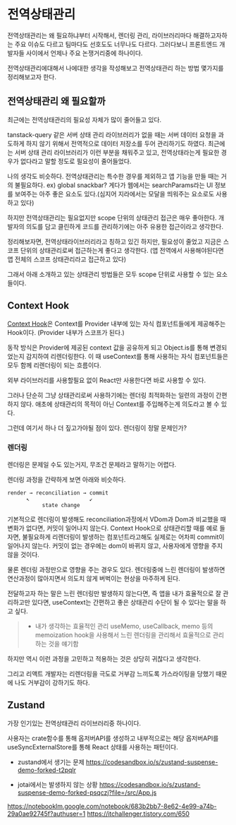 # 전역상태관리

전역상태관리는 왜 필요하냐부터 시작해서, 렌더링 관리, 라이브러리마다 해결하고자하는 주요 이슈도 다르고 팀마다도 선호도도 너무나도 다르다.
그러다보니 프론트엔드 개발자들 사이에서 언제나 주요 논쟁거리중에 하나이다.

전역상태관리에대해서 나에대한 생각을 작성해보고 전역상태관리 하는 방법 몇가지를 정리해보고자 한다.

## 전역상태관리 왜 필요할까

최근에는 전역상태관리의 필요성 자체가 많이 줄어들고 있다.

tanstack-query 같은 서버 상태 관리 라이브러리가 없을 때는 서버 데이터 요청을 과도하게 하지 않기 위해서 전역적으로 데이터 저장소를 두어 관리하기도 하였다.
최근에는 서버 상태 관리 라이브러리가 이런 부분을 채워주고 있고, 전역상태라는게 필요한 경우가 없다라고 말할 정도로 필요성이 줄어들었다.

나의 생각도 비슷하다.
전역상태관리는 특수한 경우를 제외하고 앱 기능을 만들 때는 거의 불필요하다. ex) global snackbar?
게다가 웹에서는 searchParams라는 UI 정보를 보여주는 아주 좋은 요소도 있다.(심지어 지라에서는 모달을 띄워주는 요소로도 사용하고 있다)

하지만 전역상태관리는 필요없지만 scope 단위의 상태관리 접근은 매우 좋아한다.
개발자의 의도를 담고 클린하게 코드를 관리하기에는 아주 유용한 접근이라고 생각한다.

정리해보자면, 전역상태라이브러리라고 칭하고 있긴 하지만, 필요성이 줄었고 지금은 스코프 단위의 상태관리로써 접근하는게 좋다고 생각한다.
(앱 전역에서 사용해야된다면 앱 전체의 스코프 상태관리라고 접근하고 있다)

그래서 아래 소개하고 있는 상태관리 방법들은 모두 scope 단위로 사용할 수 있는 요소들이다.

## Context Hook

[Context Hook](https://ko.react.dev/reference/react/useContext)은 Context를 Provider 내부에 있는 자식 컴포넌트들에게 제공해주는 Hook이다. (Provider 내부가 스코프가 된다.)

동작 방식은 Provider에 제공된 context 값을 공유하게 되고 Object.is를 통해 변경되었는지 감지하여 리렌더링한다.
이 때 useContext를 통해 사용하는 자식 컴포넌트들은 모두 함께 리렌더링이 되는 흐름이다.

외부 라이브러리를 사용할필요 없이 React만 사용한다면 바로 사용할 수 있다.

그러나 단순히 그냥 상태관리로써 사용하기에는 렌더링 최적화하는 일련의 과정이 간편하지 않다.
애초에 상태관리의 목적이 아닌 Context를 주입해주는게 의도라고 볼 수 있다.

그런데 여기서 하나 더 짚고가야될 점이 있다.
렌더링이 정말 문제인가?

### 렌더링

렌더링은 문제일 수도 있는거지, 무조건 문제라고 말하기는 어렵다.

렌더링 과정을 간략하게 보면 아래와 비슷하다.

```
render → reconciliation → commit
      ↖                   ↙
           state change

```

기본적으로 렌더링이 발생해도 reconciliation과정에서 VDom과 Dom과 비교했을 때 변화가 없다면, 커밋이 일어나지 않는다.
Context Hook으로 상태관리할 때를 예로 들자면, 불필요하게 리렌더링이 발생하는 컴포넌트라고해도 실제로는 어차피 commit이 일어나지 않는다.
커밋이 없는 경우에는 dom이 바뀌지 않고, 사용자에게 영향을 주지 않을 것이다.

물론 렌더링 과정만으로 영향을 주는 경우도 있다.
렌더링중에 느린 렌더링이 발생하면 연산과정이 많아지면서 의도치 않게 버벅이는 현상을 마주하게 된다.

전달하고자 하는 말은 느린 렌더링만 발생하지 않는다면, 즉 앱을 내가 효율적으로 잘 관리하고만 있다면, useContext는 간편하고 좋은 상태관리 수단이 될 수 있다는 말을 하고 싶다.

> - 내가 생각하는 효율적인 관리
>   useMemo, useCallback, memo 등의 memoization hook을 사용해서 느린 렌더링을 관리해서 효율적으로 관리하는 것을 얘기함

하지만 역시 이런 과정을 고민하고 적용하는 것은 상당히 귀찮다고 생각한다.

그리고 리액트 개발자는 리렌더링을 극도로 거부감 느끼도록 가스라이팅을 당했기 때문에 나도 거부감이 강하기도 하다.

## Zustand

가장 인기있는 전역상태관리 라이브러리중 하나이다.

사용자는 crate함수를 통해 옵저버API를 생성하고 내부적으로는 해당 옵저버API를 useSyncExternalStore를 통해 React 상태를 사용하는 패턴이다.

- zustand에서 생기는 문제
  https://codesandbox.io/s/zustand-suspense-demo-forked-t2pqlr

- jotai에서는 발생하지 않는 상황
  https://codesandbox.io/s/zustand-suspense-demo-forked-psqczj?file=/src/App.js

https://notebooklm.google.com/notebook/683b2bb7-8e62-4e99-a74b-29a0ae92745f?authuser=1
https://itchallenger.tistory.com/650
